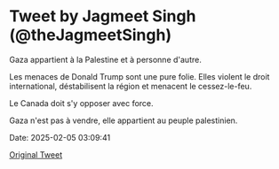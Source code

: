 # Tweet by Jagmeet Singh (@theJagmeetSingh)

Gaza appartient à la Palestine et à personne d'autre.

Les menaces de Donald Trump sont une pure folie. Elles violent le droit international, déstabilisent la région et menacent le cessez-le-feu. 

Le Canada doit s'y opposer avec force.

Gaza n'est pas à vendre, elle appartient au peuple palestinien.

Date: 2025-02-05 03:09:41

[Original Tweet](https://x.com/theJagmeetSingh/status/1886975453551804482)
